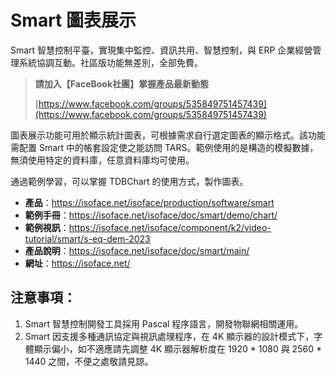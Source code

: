 # Smart 圖表展示

Smart 智慧控制平臺，實現集中監控、資訊共用、智慧控制，與 ERP 企業經營管理系統協調互動。社區版功能無差別，全部免費。

> **請加入【FaceBook社團】掌握產品最新動態**
>
> [https://www.facebook.com/groups/535849751457439](https://www.facebook.com/groups/535849751457439)

圖表展示功能可用於顯示統計圖表，可根據需求自行選定圖表的顯示格式。該功能需配置 Smart 中的帳套設定使之能訪問 TARS。範例使用的是構造的模擬數據，無須使用特定的資料庫，任意資料庫均可使用。

通過範例學習，可以掌握 TDBChart 的使用方式，製作圖表。

* **產品**：https://isoface.net/isoface/production/software/smart
* **範例手冊**：https://isoface.net/isoface/doc/smart/demo/chart/
* **範例視訊**：https://isoface.net/isoface/component/k2/video-tutorial/smart/s-eq-dem-2023
* **產品說明**：https://isoface.net/isoface/doc/smart/main/
* **網址**：https://isoface.net/

## 注意事項：
1. Smart 智慧控制開發工具採用 Pascal 程序語言，開發物聯網相關運用。
2. Smart 因支援多種通訊協定與視訊處理程序，在 4K 顯示器的設計模式下，字體顯示偏小，如不適應請先調整 4K 顯示器解析度在 1920 * 1080 與 2560 * 1440 之間，不便之處敬請見諒。